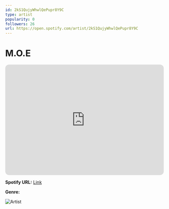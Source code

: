 ```yaml
---
id: 2kS1QujyWhwlQePupr8Y9C
type: artist
popularity: 0
followers: 26
url: https://open.spotify.com/artist/2kS1QujyWhwlQePupr8Y9C
---
```

# M.O.E

<iframe style="border-radius:12px" src="https://open.spotify.com/embed/artist/2kS1QujyWhwlQePupr8Y9C" width="100%" height="352" frameBorder="0" allowfullscreen="" allow="autoplay; clipboard-write; encrypted-media; fullscreen; picture-in-picture" loading="lazy"></iframe>

**Spotify URL:** [Link](https://open.spotify.com/artist/2kS1QujyWhwlQePupr8Y9C)

**Genre:** 

![Artist](https://i.scdn.co/image/ab6761610000e5eb3e631c4d118a86727c48961d)

